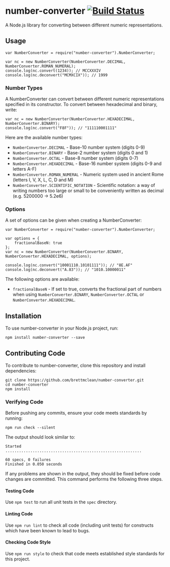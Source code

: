 # number-converter [![Build Status](https://travis-ci.org/brettmclean/number-converter.svg?branch=master)](https://travis-ci.org/brettmclean/number-converter)

A Node.js library for converting between different numeric representations.

## Usage

```
var NumberConverter = require("number-converter").NumberConverter;

var nc = new NumberConverter(NumberConverter.DECIMAL, NumberConverter.ROMAN_NUMERAL);
console.log(nc.convert(1234)); // MCCXXXIV
console.log(nc.deconvert("MCMXCIX")); // 1999
```

### Number Types

A NumberConverter can convert between different numeric representations specified in its constructor. To convert between hexadecimal and binary, write:
```
var nc = new NumberConverter(NumberConverter.HEXADECIMAL, NumberConverter.BINARY);
console.log(nc.convert("F8F")); // "111110001111"
```

Here are the available number types:
* `NumberConverter.DECIMAL` - Base-10 number system (digits 0-9)
* `NumberConverter.BINARY` - Base-2 number system (digits 0 and 1)
* `NumberConverter.OCTAL` - Base-8 number system (digits 0-7)
* `NumberConverter.HEXADECIMAL` - Base-16 number system (digits 0-9 and letters A-F)
* `NumberConverter.ROMAN_NUMERAL` - Numeric system used in ancient Rome (letters I, V, X, L, C, D and M)
* `NumberConverter.SCIENTIFIC_NOTATION` - Scientific notation: a way of writing numbers too large or small to be conveniently written as decimal (e.g. 5200000 -> 5.2e6)

### Options

A set of options can be given when creating a NumberConverter:
```
var NumberConverter = require("number-converter").NumberConverter;

var options = {
	fractionalBaseN: true
};
var nc = new NumberConverter(NumberConverter.BINARY, NumberConverter.HEXADECIMAL, options);

console.log(nc.convert("10001110.10101111")); // "8E.AF"
console.log(nc.deconvert("A.83")); // "1010.10000011"
```

The following options are available:
* `fractionalBaseN` - If set to true, converts the fractional part of numbers when using `NumberConverter.BINARY`, `NumberConverter.OCTAL` or `NumberConverter.HEXADECIMAL`.

## Installation

To use number-converter in your Node.js project, run:
```
npm install number-converter --save
```

## Contributing Code

To contribute to number-converter, clone this repository and install dependencies:
```
git clone https://github.com/brettmclean/number-converter.git
cd number-converter
npm install
```

### Verifying Code

Before pushing any commits, ensure your code meets standards by running:
```
npm run check --silent
```
The output should look similar to:
```
Started
............................................................

60 specs, 0 failures
Finished in 0.050 seconds
```

If any problems are shown in the output, they should be fixed before code changes are committed. This command performs the following three steps.

#### Testing Code

Use `npm test` to run all unit tests in the `spec` directory.

#### Linting Code

Use `npm run lint` to check all code (including unit tests) for constructs which have been known to lead to bugs.

#### Checking Code Style

Use `npm run style` to check that code meets established style standards for this project.

